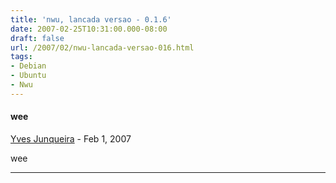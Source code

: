 ```yaml
---
title: 'nwu, lancada versao - 0.1.6'
date: 2007-02-25T10:31:00.000-08:00
draft: false
url: /2007/02/nwu-lancada-versao-016.html
tags: 
- Debian
- Ubuntu
- Nwu
---
```


#### wee
[Yves Junqueira](https://www.blogger.com/profile/00104361785049371212 "noreply@blogger.com") - <time datetime="2007-02-26T01:30:00.000-08:00">Feb 1, 2007</time>

wee
<hr />
